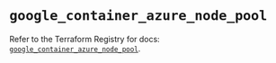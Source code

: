 # `google_container_azure_node_pool`

Refer to the Terraform Registry for docs: [`google_container_azure_node_pool`](https://registry.terraform.io/providers/hashicorp/google/6.3.0/docs/resources/container_azure_node_pool).
